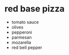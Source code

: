# red base pizza

 - tomato sauce
 - olives
 - pepperoni
 - parmesan
 - mozarella
 - red bell pepper
